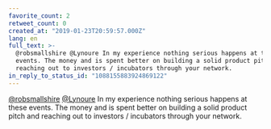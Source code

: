 ```yaml
---
favorite_count: 2
retweet_count: 0
created_at: "2019-01-23T20:59:57.000Z"
lang: en
full_text: >-
  @robsmallshire @Lynoure In my experience nothing serious happens at these
  events. The money and is spent better on building a solid product pitch and
  reaching out to investors / incubators through your network.
in_reply_to_status_id: "1088155883924869122"
---
```


[@robsmallshire](https://twitter.com/robsmallshire)
[@Lynoure](https://twitter.com/Lynoure) In my experience nothing serious happens
at these events. The money and is spent better on building a solid product pitch
and reaching out to investors / incubators through your network.
